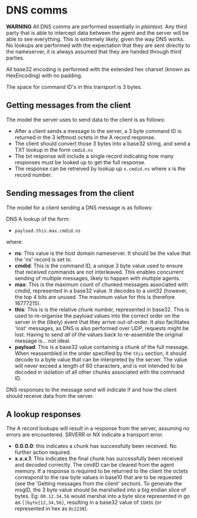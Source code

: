 # DNS comms
**WARNING** All DNS comms are performed essentially in *plaintext*. Any third party that is able to intercept data between the agent and the server will be able to see everything. This is extremely likely, given the way DNS works. No lookups are performed with the expectation that they are sent directly to the nameserver, it is always assumed that they are handed through third parties.

All base32 encoding is performed with the extended hex charset (known as HexEncoding) with no padding.

The space for command ID's in this transport is 3 bytes.


## Getting messages from the client
The model the server uses to send data to the client is as follows:
- After a client sends a message to the server, a 3 byte command ID is returned in the 3 leftmost octets in the A record response. 
- The client should convert those 3 bytes into a base32 string, and send a TXT lookup in the form `cmdid.ns`
- The txt response will include a single record indicating how many responses must be looked up to get the full response.
- The response can be retreived by lookup up `x.cmdid.ns` where x is the record number.


## Sending messages from the client
The model for a client sending a DNS message is as follows:

DNS A lookup of the form:
- `payload.this.max.cmdid.ns`

where:
- **ns**: This value is the host domain nameserver. It should be the value that the 'ns' record is set to.
- **cmdid**: This is the command ID, a unique 3 byte value used to ensure that received commands are not interleaved. This enables concurrent sending of multiple messages, likely to happen with multiple agents.
- **max**: This is the maximum count of chunked messages associated with cmdid, represented in a base32 value. It decodes to a uint32 (however, the top 4 bits are unused. The maximum value for this is therefore 16777215).
- **this**: This is is the relative chunk number, represented in base32. This is used to re-organise the payload values into the correct order on the server in the (likely) event that they arrive out-of-order. It also facilitates 'lost' messages, as DNS is also performed over UDP, requests might be lost. Having to send _all_ of the values back to re-assemble the original message is... not ideal.
- **payload**: This is a base32 value containing a chunk of the full message. When reassembled in the order specified by the `this` section, it should decode to a byte value that can be interpreted by the server. The value will never exceed a length of 60 characters, and is not intended to be decoded in isolation of all other chunks associated with the command ID.

DNS responses to the message send will indicate if and how the client should receive data from the server.

## A lookup responses

The A record lookups will result in a response from the server, assuming no errors are encountered. SRVERR or NX indicate a transport error.

- **0.0.0.0**: this indicates a chunk has successfully been received. No further action required.
- **x.x.x.1**: This indicates the final chunk has successfully been received and decoded correctly. The cmdID can be cleared from the agent memory. If a response is required to be returned to the client the octets correspond to the raw byte values in base10 that are to be requested (see the 'Getting messages from the client' section). To generate the msgID, the 3 byte value should be marshalled into a big endian slice of bytes. Eg: `00.12.34.56` would marshal into a byte slice represented in go as `[]byte{12,34,56}`, resulting in a base32 value of `1GH3G` (or represented in hex as `0c2238`).